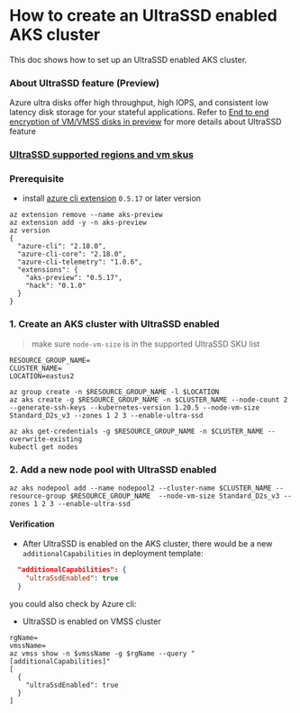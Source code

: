 # How to create an UltraSSD enabled AKS cluster

This doc shows how to set up an UltraSSD enabled AKS cluster.

### About UltraSSD feature (Preview)
Azure ultra disks offer high throughput, high IOPS, and consistent low latency disk storage for your stateful applications. Refer to [End to end encryption of VM/VMSS disks in preview](https://docs.microsoft.com/en-us/azure/virtual-machines/disks-enable-ultra-ssd) for more details about UltraSSD feature

### [UltraSSD supported regions and vm skus](https://docs.microsoft.com/en-us/azure/virtual-machines/disks-enable-ultra-ssd?tabs=azure-portal#ga-scope-and-limitations)

### Prerequisite
 - install [azure cli extension](https://docs.microsoft.com/en-us/cli/azure/azure-cli-extensions-overview?view=azure-cli-latest) `0.5.17` or later version

```console
az extension remove --name aks-preview
az extension add -y -n aks-preview
az version
{
  "azure-cli": "2.18.0",
  "azure-cli-core": "2.18.0",
  "azure-cli-telemetry": "1.0.6",
  "extensions": {
    "aks-preview": "0.5.17",
    "hack": "0.1.0"
  }
}
```

### 1. Create an AKS cluster with UltraSSD enabled
> make sure `node-vm-size` is in the supported UltraSSD SKU list
```console
RESOURCE_GROUP_NAME=
CLUSTER_NAME=
LOCATION=eastus2

az group create -n $RESOURCE_GROUP_NAME -l $LOCATION
az aks create -g $RESOURCE_GROUP_NAME -n $CLUSTER_NAME --node-count 2 --generate-ssh-keys --kubernetes-version 1.20.5 --node-vm-size Standard_D2s_v3 --zones 1 2 3 --enable-ultra-ssd

az aks get-credentials -g $RESOURCE_GROUP_NAME -n $CLUSTER_NAME --overwrite-existing
kubectl get nodes
```

### 2. Add a new node pool with UltraSSD enabled
```console
az aks nodepool add --name nodepool2 --cluster-name $CLUSTER_NAME --resource-group $RESOURCE_GROUP_NAME  --node-vm-size Standard_D2s_v3 --zones 1 2 3 --enable-ultra-ssd
```

#### Verification
 - After UltraSSD is enabled on the AKS cluster, there would be a new `additionalCapabilities` in deployment template:
```json
  "additionalCapabilities": {
    "ultraSsdEnabled": true
  }
```
you could also check by Azure cli:
 - UltraSSD is enabled on VMSS cluster
```console
rgName=
vmssName=
az vmss show -n $vmssName -g $rgName --query "[additionalCapabilities]"
[
  {
    "ultraSsdEnabled": true
  }
]
```
